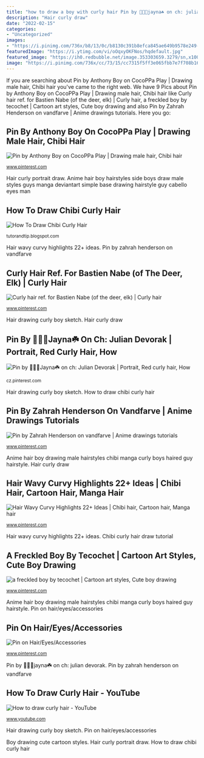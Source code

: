 ```yaml
---
title: "how to draw a boy with curly hair Pin by 🧚🏽🦔jayna☘️ on ch: julian devorak"
description: "Hair curly draw"
date: "2022-02-15"
categories:
- "Uncategorized"
images:
- "https://i.pinimg.com/736x/b8/13/0c/b8130c391b8efca845ae649b9578e249--anime-boy-hair-anime-boys.jpg"
featuredImage: "https://i.ytimg.com/vi/oOqxyOKFNos/hqdefault.jpg"
featured_image: "https://ih0.redbubble.net/image.353303659.3279/sn,x1000-pad,750x1000,f8f8f8.jpg"
image: "https://i.pinimg.com/736x/cc/73/15/cc7315f5ff3e065fbb7e7f708b16adef.jpg"
---
```


If you are searching about Pin by Anthony Boy on CocoPPa Play | Drawing male hair, Chibi hair you've came to the right web. We have 9 Pics about Pin by Anthony Boy on CocoPPa Play | Drawing male hair, Chibi hair like Curly hair ref. for Bastien Nabe (of the deer, elk) | Curly hair, a freckled boy by tecochet | Cartoon art styles, Cute boy drawing and also Pin by Zahrah Henderson on vandfarve | Anime drawings tutorials. Here you go:

## Pin By Anthony Boy On CocoPPa Play | Drawing Male Hair, Chibi Hair

![Pin by Anthony Boy on CocoPPa Play | Drawing male hair, Chibi hair](https://i.pinimg.com/originals/85/98/ff/8598ff94b3f6a9d328869d55ee72f006.jpg "Pin by zahrah henderson on vandfarve")

<small>www.pinterest.com</small>

Hair curly portrait draw. Anime hair boy hairstyles side boys draw male styles guys manga deviantart simple base drawing hairstyle guy cabello eyes man

## How To Draw Chibi Curly Hair

![How To Draw Chibi Curly Hair](https://ih0.redbubble.net/image.353303659.3279/sn,x1000-pad,750x1000,f8f8f8.jpg "Hair drawing curly boy sketch")

<small>tutorandtip.blogspot.com</small>

Hair wavy curvy highlights 22+ ideas. Pin by zahrah henderson on vandfarve

## Curly Hair Ref. For Bastien Nabe (of The Deer, Elk) | Curly Hair

![Curly hair ref. for Bastien Nabe (of the deer, elk) | Curly hair](https://i.pinimg.com/736x/7b/92/6b/7b926b959c8d029d4b5fc134ae0a5708--drawing-hair-drawing-stuff.jpg "Pin by anthony boy on cocoppa play")

<small>www.pinterest.com</small>

Hair drawing curly boy sketch. Hair curly draw

## Pin By 🧚🏽🦔Jayna☘️ On Ch: Julian Devorak | Portrait, Red Curly Hair, How

![Pin by 🧚🏽🦔Jayna☘️ on ch: Julian Devorak | Portrait, Red curly hair, How](https://i.pinimg.com/736x/13/fd/29/13fd294d862d0e109b00678a200644cf.jpg "Pin by zahrah henderson on vandfarve")

<small>cz.pinterest.com</small>

Hair drawing curly boy sketch. How to draw chibi curly hair

## Pin By Zahrah Henderson On Vandfarve | Anime Drawings Tutorials

![Pin by Zahrah Henderson on vandfarve | Anime drawings tutorials](https://i.pinimg.com/originals/f3/11/9e/f3119e84b8bf55d4728ce18738ba765c.jpg "Hair curly portrait draw")

<small>www.pinterest.com</small>

Anime hair boy drawing male hairstyles chibi manga curly boys haired guy hairstyle. Hair curly draw

## Hair Wavy Curvy Highlights 22+ Ideas | Chibi Hair, Cartoon Hair, Manga Hair

![Hair Wavy Curvy Highlights 22+ Ideas | Chibi hair, Cartoon hair, Manga hair](https://i.pinimg.com/736x/a5/a1/6b/a5a16b60f3542accb10aeb6ee259c5da.jpg "Anime hair boy drawing male hairstyles chibi manga curly boys haired guy hairstyle")

<small>www.pinterest.com</small>

Hair wavy curvy highlights 22+ ideas. Chibi curly hair draw tutorial

## A Freckled Boy By Tecochet | Cartoon Art Styles, Cute Boy Drawing

![a freckled boy by tecochet | Cartoon art styles, Cute boy drawing](https://i.pinimg.com/736x/cc/73/15/cc7315f5ff3e065fbb7e7f708b16adef.jpg "Anime hair boy drawing male hairstyles chibi manga curly boys haired guy hairstyle")

<small>www.pinterest.com</small>

Anime hair boy drawing male hairstyles chibi manga curly boys haired guy hairstyle. Pin on hair/eyes/accessories

## Pin On Hair/Eyes/Accessories

![Pin on Hair/Eyes/Accessories](https://i.pinimg.com/736x/b8/13/0c/b8130c391b8efca845ae649b9578e249--anime-boy-hair-anime-boys.jpg "Hair curly portrait draw")

<small>www.pinterest.com</small>

Pin by 🧚🏽🦔jayna☘️ on ch: julian devorak. Pin by zahrah henderson on vandfarve

## How To Draw Curly Hair - YouTube

![How to draw curly hair - YouTube](https://i.ytimg.com/vi/oOqxyOKFNos/hqdefault.jpg "Pin on hair/eyes/accessories")

<small>www.youtube.com</small>

Hair drawing curly boy sketch. Pin on hair/eyes/accessories

Boy drawing cute cartoon styles. Hair curly portrait draw. How to draw chibi curly hair
